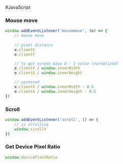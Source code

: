 #JavaScript 
### Mouse move
``` js
window.addEventListener('mousemove', (e) => {
	// mouse move
	
	// pixel distance
	e.clientX 
	e.clientY

	// to get screen base 0 - 1 value (normalized)
	e.clientX / window.innerWidth
	e.clientX / window.innerHeight

	// centered
	e.clientX / window.innerWidth - 0.5
	e.clientX / window.innerHeight - 0.5
})
```

### Scroll
``` js
window.addEventListener('scroll', () => {
	// is scrolling
	window.scrollY
})
```

### Get Device Pixel Ratio
``` js
window.devicePixelRatio
```